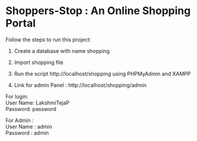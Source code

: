 # Shoppers-Stop : An Online Shopping Portal

Follow the steps to run this project:

1. Create a database with name shopping

2. Import shopping file

3. Run the script http://localhost/shopping using PHPMyAdmin and XAMPP

4. Link for admin Panel : http://localhost/shopping/admin

For login:<br />
User Name: LakshmiTejaP <br />
Password: password

For Admin : <br />
User Name : admin <br />
Password : admin
